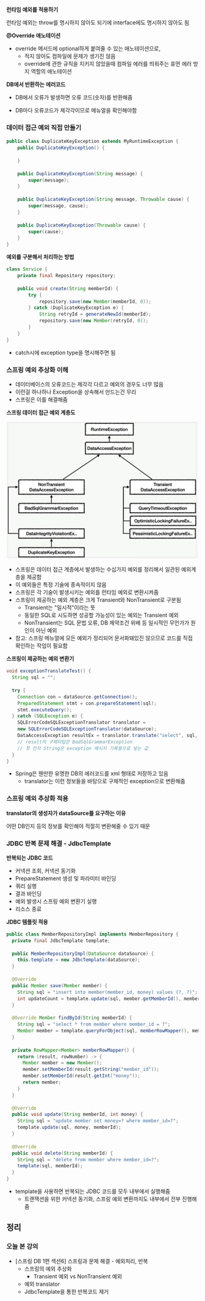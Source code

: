 **런타임 예외를 적용하기**

런타임 예외는 throw를 명시하지 않아도 되기에 interface에도 명시하지 않아도 됨



**@Override 애노테이션**

- override 메서드에 optional하게 붙여줄 수 있는 애노테이션으로, 
  - 적지 않아도 컴파일에 문제가 생기진 않음
  - override에 관한 규칙을 지키지 않았을때 컴파일 에러를 띄워주는 휴먼 에러 방지 역할의 애노테이션



**DB에서 반환하는 에러코드**

- DB에서 오류가 발생하면 오류 코드(숫자)를 반환해줌

- DB마다 오류코드가 제각각이므로 메뉴얼을 확인해야함



### 데이터 접근 예외 직접 만들기

```java
public class DuplicateKeyException extends MyRuntimeException {
	public DuplicateKeyException() {
	
	}
	
	public DuplicateKeyException(String message) {
		super(message);
	}
	
	public DuplicateKeyException(String message, Throwable cause) {
		super(message, cause);
	}
	
	public DuplicateKeyException(Throwable cause) {
		super(cause);
	}
}
```



**예외를 구분해서 처리하는 방법**

```java
class Service {
	private final Repository repository;
	
	public void create(String memberId) {
		try {
			repository.save(new Member(memberId, 0));
		} catch (DuplicateKeyException e) {
			String retryId = generateNewId(memberId);
			repository.save(new Member(retryId, 0));
		}
	}
}
```

- catch시에 exception type을 명시해주면 됨



### 스프링 예외 추상화 이해

- 데이터베이스의 오류코드는 제각각 다르고 예외의 경우도 너무 많음
- 이런걸 하나하나 Exception을 상속해서 만드는건 무리
- 스프링은 이를 해결해줌



**스프링 데이터 접근 예외 계층도**

![image-20240125194453269](https://raw.githubusercontent.com/Neph3779/Blog-Image/forUpload/img/20240125194453.png)



- 스프링은 데이터 접근 계층에서 발생하는 수십가지 예외를 정리해서 일관된 예외계층을 제공함
- 이 예외들은 특정 기술에 종속적이지 않음
- 스프링은 각 기술이 발생시키는 예외를 런타임 예외로 변환시켜줌
- 스프링이 제공하는 예외 계층은 크게 Transient와 NonTransient로 구분됨
  - Transient는 "일시적"이라는 뜻
  - 동일한 SQL로 시도하면 성공할 가능성이 있는 예외는 Transient 예외
  - NonTransient는 SQL 문법 오류, DB 제약조건 위배 등 일시적인 무언가가 원인이 아닌 예외
- 참고: 스프링 메뉴얼에 모든 예외가 정리되어 문서화돼있진 않으므로 코드를 직접 확인하는 작업이 필요함



**스프링이 제공하는 예외 변환기**

```java
void exceptionTranslateTest() {
  String sql = "";
  
  try {
    Connection con = dataSource.getConnection();
    PreparedStatement stmt = con.prepareStatement(sql);
    stmt.executeQuery();
  } catch (SQLException e) {
    SQLErrorCodeSQLExceptionTranslator translator = 
    new SQLErrorCodeSQLExceptionTranslator(dataSource);
    DataAccessException resultEx = translator.translate("select", sql, e);
    // result의 구체타입은 BadSqlGrammarException
    // 첫 인자 String은 exception 메시지 기록용으로 넣는 값
  }
}
```

- Spring은 웬만한 유명한 DB의 에러코드를 xml 형태로 저장하고 있음
  - translator는 이런 정보들을 바탕으로 구체적인 exception으로 변환해줌



### 스프링 예외 추상화 적용

**translator의 생성자가 dataSource를 요구하는 이유**

어떤 DB인지 등의 정보를 확인해야 적절히 변환해줄 수 있기 때문



### JDBC 반복 문제 해결 - JdbcTemplate

**반복되는 JDBC 코드**

- 커넥션 조회, 커넥션 동기화
- PrepareStatement 생성 및 파라미터 바인딩
- 쿼리 실행
- 결과 바인딩
- 예외 발생시 스프링 예외 변환기 실행
- 리소스 종료



**JDBC 템플릿 적용**

```java
public class MemberRepositoryImpl implements MemberRepository {
  private final JdbcTemplate template;
  
  public MemberRepositoryImpl(DataSource dataSource) {
    this.template = new JdbcTemplate(dataSource);
  }
  
  @Override
  public Member save(Member member) {
    String sql = "insert into member(member_id, money) values (?, ?)";
    int updateCount = template.update(sql, member.getMemberId(), member.getMoney()); // update는 update된 row의 수를 반환
  }
  
  @Override Member findById(String memberId) {
    String sql = "select * from member where member_id = ?";
    Member member = template.queryForObject(sql, memberRowMapper(), memberId); // queryForObject는 결과 하나만 필요할때 사용
  }
  
  private RowMapper<Member> memberRowMapper() {
    return (result, rowNumber) -> {
      Member member = new Member();
      member.setMemberId(result.getString("member_id"));
      member.setMemberId(result.getInt("money"));
      return member;
    }
  }
  
  @Override
  public void update(String memberId, int money) {
    String sql = "update member set money=? where member_id=?";
    template.update(sql, money, memberId);
  }
  
  @Override
  public void delete(String memberId) {
    String sql = "delete from member where member_id=?";
    template(sql, memberId);
  }
}
```

- template을 사용하면 반복되는 JDBC 코드를 모두 내부에서 실행해줌
  - 트랜잭션을 위한 커넥션 동기화, 스프링 예외 변환까지도 내부에서 전부 진행해줌



## 정리

### 오늘 본 강의

- [스프링 DB 1편 섹션6] 스프링과 문제 해결 - 예외처리, 반복
  - 스프링의 예외 추상화
    - Transient 예외 vs NonTransient 예외
  - 예외 translator
  - JdbcTemplate을 통한 반복코드 제거
